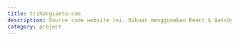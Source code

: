 ```yaml
---
title: trihargianto.com
description: Source code website ini. Dibuat menggunakan React & GatsbyJs
category: project
---
```

